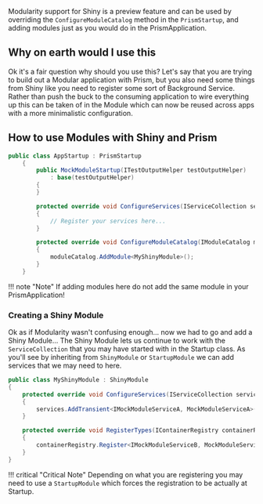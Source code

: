 Modularity support for Shiny is a preview feature and can be used by overriding the `ConfigureModuleCatalog` method in the `PrismStartup`, and adding modules just as you would do in the PrismApplication.

## Why on earth would I use this

Ok it's a fair question why should you use this? Let's say that you are trying to build out a Modular application with Prism, but you also need some things from Shiny like you need to register some sort of Background Service. Rather than push the buck to the consuming application to wire everything up this can be taken of in the Module which can now be reused across apps with a more minimalistic configuration.

## How to use Modules with Shiny and Prism

```c#
public class AppStartup : PrismStartup
    {
        public MockModuleStartup(ITestOutputHelper testOutputHelper)
            : base(testOutputHelper)
        {
        }

        protected override void ConfigureServices(IServiceCollection services)
        {
            // Register your services here...
        }

        protected override void ConfigureModuleCatalog(IModuleCatalog moduleCatalog)
        {
            moduleCatalog.AddModule<MyShinyModule>();
        }
    }
```

!!! note "Note"
    If adding modules here do not add the same module in your PrismApplication!

### Creating a Shiny Module

Ok as if Modularity wasn't confusing enough... now we had to go and add a Shiny Module... The Shiny Module lets us continue to work with the `ServiceCollection` that you may have started with in the Startup class. As you'll see by inheriting from `ShinyModule` or `StartupModule` we can add services that we may need to here.

```c#
public class MyShinyModule : ShinyModule
{
    protected override void ConfigureServices(IServiceCollection services)
    {
        services.AddTransient<IMockModuleServiceA, MockModuleServiceA>();
    }

    protected override void RegisterTypes(IContainerRegistry containerRegistry)
    {
        containerRegistry.Register<IMockModuleServiceB, MockModuleServiceB>();
    }
}
```

!!! critical "Critical Note"
    Depending on what you are registering you may need to use a `StartupModule` which forces the registration to be actually at Startup.